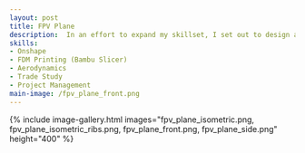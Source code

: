 ```yaml
---
layout: post
title: FPV Plane
description:  In an effort to expand my skillset, I set out to design an inexpensive FPV plane inspired by the Youtube chanels AerostuffFPV and Experimental Airlines. The plane is a v-tail tractor configuration with the purpose of slow, efficient cruising with the capability to carry a small payload. Note 7/15/25, I am actively working on this project.
skills: 
- Onshape
- FDM Printing (Bambu Slicer)
- Aerodynamics
- Trade Study
- Project Management
main-image: /fpv_plane_front.png
---
```

{% include image-gallery.html images="fpv_plane_isometric.png, fpv_plane_isometric_ribs.png, fpv_plane_front.png, fpv_plane_side.png" height="400" %}

